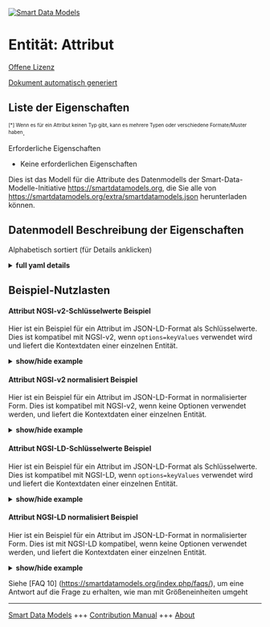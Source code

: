 <!-- 10-Header -->  
[![Smart Data Models](https://smartdatamodels.org/wp-content/uploads/2022/01/SmartDataModels_logo.png "Logo")](https://smartdatamodels.org)  
Entität: Attribut  
=================<!-- /10-Header -->  
<!-- 15-License -->  
[Offene Lizenz](https://github.com/smart-data-models//dataModel.SmartDataModels/blob/master/Attribute/LICENSE.md)  
[Dokument automatisch generiert](https://docs.google.com/presentation/d/e/2PACX-1vTs-Ng5dIAwkg91oTTUdt8ua7woBXhPnwavZ0FxgR8BsAI_Ek3C5q97Nd94HS8KhP-r_quD4H0fgyt3/pub?start=false&loop=false&delayms=3000#slide=id.gb715ace035_0_60)  
<!-- /15-License -->  
<!-- 20-Description -->  
<!-- /20-Description -->  
<!-- 30-PropertiesList -->  

## Liste der Eigenschaften  

<sup><sub>[*] Wenn es für ein Attribut keinen Typ gibt, kann es mehrere Typen oder verschiedene Formate/Muster haben</sub></sup>.  
<!-- /30-PropertiesList -->  
<!-- 35-RequiredProperties -->  
Erforderliche Eigenschaften  
- Keine erforderlichen Eigenschaften  <!-- /35-RequiredProperties -->  
<!-- 40-NotesYaml -->  
Dies ist das Modell für die Attribute des Datenmodells der Smart-Data-Modelle-Initiative https://smartdatamodels.org, die Sie alle von https://smartdatamodels.org/extra/smartdatamodels.json herunterladen können.  
<!-- /40-NotesYaml -->  
<!-- 50-DataModelHeader -->  
## Datenmodell Beschreibung der Eigenschaften  
Alphabetisch sortiert (für Details anklicken)  
<!-- /50-DataModelHeader -->  
<!-- 60-ModelYaml -->  
<details><summary><strong>full yaml details</strong></summary>    
```yaml  
Attribute:    
  description: 'Description of the data model Attribute '    
  properties:    
    _id:    
      description: Identifier of the item given from mongodb by default    
      type: string    
      x-ngsi:    
        type: Property    
    context:    
      description: Context url of the attribute    
      type: string    
      x-ngsi:    
        type: Property    
    dataModel:    
      description: The data model this attribute belongs to    
      type: string    
      x-ngsi:    
        type: Property    
    dataType:    
      description: 'Json schema basic data type, boolean, integer, number, string, object or array'    
      type: string    
      x-ngsi:    
        type: Property    
    description:    
      description: Textual description of the attribute    
      type: string    
      x-ngsi:    
        type: Property    
    format:    
      description: 'Either date, or time, or date-time, or URI, etc the format of the attribute according to the definitions in json schema'    
      type: string    
      x-ngsi:    
        type: Property    
    id:    
      description: "Designed identifier of the attribute in the format of its context plus the version number, such as https://smartdatamodels.org/dataModel.EnergyCIM/WindGenType4IEC/address/addressLocality#0.0.1"    
      type: string    
      x-ngsi:    
        type: Property    
    license:    
      description: Link to the license for the data model    
      type: string    
      x-ngsi:    
        type: Property    
    model:    
      description: Optional descriptor pointing to the semantic source of the attribute    
      type: string    
      x-ngsi:    
        type: Property    
    modelTags:    
      description: Tags of the data model    
      type: string    
      x-ngsi:    
        type: Property    
    parentContext:    
      description: Id of the parent attribute of the current one if it has any    
      type: string    
      x-ngsi:    
        type: Property    
    parentId:    
      description: Identifier of the parent attribute of the current one if it has any    
      type: string    
      x-ngsi:    
        type: Property    
    property:    
      description: Name of the attribute    
      type: string    
      x-ngsi:    
        type: Property    
    repoName:    
      description: The subject this attribute belongs to    
      type: string    
      x-ngsi:    
        type: Property    
    schemaVersion:    
      description: Version of the data model    
      type: string    
      x-ngsi:    
        type: Property    
    subpropertiesContext:    
      description: Id of the subattributes of the current one if it has any    
      items:    
        description: Every id of the subattributes of the current one if it has any    
        type: string    
        x-ngsi:    
          type: Property    
      type: array    
      x-ngsi:    
        type: Property    
    type:    
      description: It must be equal to `ThreePhaseAcMeasurement`.    
      enum:    
        - Attribute    
      type: string    
      x-ngsi:    
        type: Property    
    typeNGSI:    
      description: 'Whether it is a Property, GeoProperty, or Relationship according to the NGSI standard. Other types could be as well'    
      type: string    
      x-ngsi:    
        type: Property    
    units:    
      description: Optional descriptor with the units. Preferably in UNECE format    
      type: string    
      x-ngsi:    
        type: Property    
  required:    
    - id    
    - type    
  type: object    
  x-derived-from: ""    
  x-disclaimer: 'Redistribution and use in source and binary forms, with or without modification, are permitted  provided that the license conditions are met. Copyleft (c) 2024 Contributors to Smart Data Models Program'    
  x-license-url: https://github.com/smart-data-models/dataModel.SmartDataModels/blob/master/Attribute/LICENSE.md    
  x-model-schema: https://smart-data-models.github.io/dataModel.SmartDataModels/Attribute/schema.json    
  x-model-tags: ""    
  x-version: 0.0.1    
```  
</details>    
<!-- /60-ModelYaml -->  
<!-- 70-MiddleNotes -->  
<!-- /70-MiddleNotes -->  
<!-- 80-Examples -->  
## Beispiel-Nutzlasten  
#### Attribut NGSI-v2-Schlüsselwerte Beispiel  
Hier ist ein Beispiel für ein Attribut im JSON-LD-Format als Schlüsselwerte. Dies ist kompatibel mit NGSI-v2, wenn `options=keyValues` verwendet wird und liefert die Kontextdaten einer einzelnen Entität.  
<details><summary><strong>show/hide example</strong></summary>    
```json  
{  
  "_id": "6557985a8f4f3ce5fd4e87df",  
  "id": "https://smartdatamodels.org/dataModel.Hl7/Account/_valueDate/extension#0.0.1",  
  "type": "Attribute",  
  "parentContext": "https://smartdatamodels.org/dataModel.Hl7/_valueDate",  
  "parentId": "https://smartdatamodels.org/dataModel.Hl7/Account/_valueDate#0.0.1",  
  "context": "https://smartdatamodels.org/dataModel.Hl7/extension",  
  "property": "extension",  
  "dataModel": "Account",  
  "repoName": "dataModel.Hl7",  
  "modelTags": "HL7",  
  "license": "https://github.com/smart-data-models/dataModel.Hl7/blob/master/Account/LICENSE.md",  
  "schemaVersion": "0.0.1",  
  "dataType": "array",  
  "description": "May be used to represent additional information that is not part of the basic definition of the element. To make the use of extensions safe and manageable, there is a strict set of governance  applied to the definition and use of extensions. Though any implementer can define an extension, there is a set of requirements that SHALL be met as part of the definition of the extension"  
}  
```  
</details>  
#### Attribut NGSI-v2 normalisiert Beispiel  
Hier ist ein Beispiel für ein Attribut im JSON-LD-Format in normalisierter Form. Dies ist kompatibel mit NGSI-v2, wenn keine Optionen verwendet werden, und liefert die Kontextdaten einer einzelnen Entität.  
<details><summary><strong>show/hide example</strong></summary>    
```json  
{  
  "id": "https://smartdatamodels.org/dataModel.Hl7/Account/_valueDate/extension#0.0.1",  
  "type": "Attribute",  
  "_id": {  
    "type": "Text",  
    "value": "6557985a8f4f3ce5fd4e87df"  
  },  
  "parentContext": {  
    "type": "Text",  
    "value": "https://smartdatamodels.org/dataModel.Hl7/_valueDate"  
  },  
  "parentId": {  
    "type": "Text",  
    "value": "https://smartdatamodels.org/dataModel.Hl7/Account/_valueDate#0.0.1"  
  },  
  "context": {  
    "type": "Text",  
    "value": "https://smartdatamodels.org/dataModel.Hl7/extension"  
  },  
  "property": {  
    "type": "Text",  
    "value": "extension"  
  },  
  "dataModel": {  
    "type": "Text",  
    "value": "Account"  
  },  
  "repoName": {  
    "type": "Text",  
    "value": "dataModel.Hl7"  
  },  
  "modelTags": {  
    "type": "Text",  
    "value": "HL7"  
  },  
  "license": {  
    "type": "Text",  
    "value": "https://github.com/smart-data-models/dataModel.Hl7/blob/master/Account/LICENSE.md"  
  },  
  "schemaVersion": {  
    "type": "Text",  
    "value": "0.0.1"  
  },  
  "dataType": {  
    "type": "Text",  
    "value": "array"  
  },  
  "description": {  
    "type": "Text",  
    "value": "May be used to represent additional information that is not part of the basic definition of the element. To make the use of extensions safe and manageable, there is a strict set of governance  applied to the definition and use of extensions. Though any implementer can define an extension, there is a set of requirements that SHALL be met as part of the definition of the extension"  
  }  
}  
```  
</details>  
#### Attribut NGSI-LD-Schlüsselwerte Beispiel  
Hier ist ein Beispiel für ein Attribut im JSON-LD-Format als Schlüsselwerte. Dies ist kompatibel mit NGSI-LD, wenn `options=keyValues` verwendet wird und liefert die Kontextdaten einer einzelnen Entität.  
<details><summary><strong>show/hide example</strong></summary>    
```json  
{  
  "_id": "6557985a8f4f3ce5fd4e87df",  
  "id": "https://smartdatamodels.org/dataModel.Hl7/Account/_valueDate/extension#0.0.1",  
  "type": "Attribute",  
  "parentContext": "https://smartdatamodels.org/dataModel.Hl7/_valueDate",  
  "parentId": "https://smartdatamodels.org/dataModel.Hl7/Account/_valueDate#0.0.1",  
  "context": "https://smartdatamodels.org/dataModel.Hl7/extension",  
  "property": "extension",  
  "dataModel": "Account",  
  "repoName": "dataModel.Hl7",  
  "modelTags": "HL7",  
  "license": "https://github.com/smart-data-models/dataModel.Hl7/blob/master/Account/LICENSE.md",  
  "schemaVersion": "0.0.1",  
  "dataType": "array",  
  "description": "May be used to represent additional information that is not part of the basic definition of the element. To make the use of extensions safe and manageable, there is a strict set of governance  applied to the definition and use of extensions. Though any implementer can define an extension, there is a set of requirements that SHALL be met as part of the definition of the extension",  
  "@context": [  
    "https://raw.githubusercontent.com/smart-data-models/dataModel.SmartDataModels/refs/heads/master/context.jsonld"  
  ]  
}  
```  
</details>  
#### Attribut NGSI-LD normalisiert Beispiel  
Hier ist ein Beispiel für ein Attribut im JSON-LD-Format in normalisierter Form. Dies ist mit NGSI-LD kompatibel, wenn keine Optionen verwendet werden, und liefert die Kontextdaten einer einzelnen Entität.  
<details><summary><strong>show/hide example</strong></summary>    
```json  
{  
  "id": "urn:ngsild:https://smartdatamodels.org/dataModel.Hl7/Account/_valueDate/extension#0.0.1",  
  "type": "Attribute",  
  "_id": {  
    "type": "Property",  
    "value": "6557985a8f4f3ce5fd4e87df"  
  },  
  "parentContext": {  
    "type": "Property",  
    "value": "https://smartdatamodels.org/dataModel.Hl7/_valueDate"  
  },  
  "parentId": {  
    "type": "Property",  
    "value": "https://smartdatamodels.org/dataModel.Hl7/Account/_valueDate#0.0.1"  
  },  
  "context": {  
    "type": "Property",  
    "value": "https://smartdatamodels.org/dataModel.Hl7/extension"  
  },  
  "property": {  
    "type": "Property",  
    "value": "extension"  
  },  
  "dataModel": {  
    "type": "Property",  
    "value": "Account"  
  },  
  "repoName": {  
    "type": "Property",  
    "value": "dataModel.Hl7"  
  },  
  "modelTags": {  
    "type": "Property",  
    "value": "HL7"  
  },  
  "license": {  
    "type": "Property",  
    "value": "https://github.com/smart-data-models/dataModel.Hl7/blob/master/Account/LICENSE.md"  
  },  
  "schemaVersion": {  
    "type": "Property",  
    "value": "0.0.1"  
  },  
  "dataType": {  
    "type": "Property",  
    "value": "array"  
  },  
  "description": {  
    "type": "Property",  
    "value": "May be used to represent additional information that is not part of the basic definition of the element. To make the use of extensions safe and manageable, there is a strict set of governance  applied to the definition and use of extensions. Though any implementer can define an extension, there is a set of requirements that SHALL be met as part of the definition of the extension"  
  },  
  "@context": [  
    "https://raw.githubusercontent.com/smart-data-models/dataModel.SmartDataModels/refs/heads/master/context.jsonld"  
  ]  
}  
```  
</details><!-- /80-Examples -->  
<!-- 90-FooterNotes -->  
<!-- /90-FooterNotes -->  
<!-- 95-Units -->  
Siehe [FAQ 10] (https://smartdatamodels.org/index.php/faqs/), um eine Antwort auf die Frage zu erhalten, wie man mit Größeneinheiten umgeht  
<!-- /95-Units -->  
<!-- 97-LastFooter -->  
---  
[Smart Data Models](https://smartdatamodels.org) +++ [Contribution Manual](https://bit.ly/contribution_manual) +++ [About](https://bit.ly/Introduction_SDM)<!-- /97-LastFooter -->  
